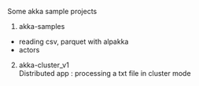 Some akka sample projects
1. akka-samples 
- reading csv, parquet with alpakka
- actors 
2. akka-cluster_v1  
Distributed app : processing a txt file in cluster mode